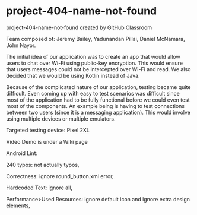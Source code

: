 # project-404-name-not-found
project-404-name-not-found created by GitHub Classroom

Team composed of: Jeremy Bailey, Yadunandan Pillai, Daniel McNamara, John Nayor.

The initial idea of our application was to create an app that would allow users to chat over Wi-Fi using public-key encryption. This would ensure that users messages could not be intercepted over Wi-Fi and read. We also decided that we would be using Kotlin instead of Java. 

Because of the complicated nature of our application, testing became quite difficult. Even coming up with easy to test scenarios was difficult since most of the application had to be fully functional before we could even test most of the components. An example being is having to test connections between two users (since it is a messaging application). This would involve using multiple devices or multiple emulators.  

Targeted testing device: Pixel 2XL 

Video Demo is under a Wiki page


Android Lint:

240 typos: not actually typos, 

Correctness: ignore round_button.xml error, 

Hardcoded Text: ignore all, 

Performance>Used Resources: ignore default icon and ignore extra design elements,  


